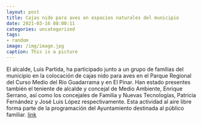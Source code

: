 ```yaml
---
layout: post
title: Cajas nido para aves en espacios naturales del municipio
date: 2021-03-16 08:00:11
categories: uncategorized
tags:
- random
image: /img/image.jpg
caption: This is a picture
---
```

El alcalde, Luis Partida, ha participado junto a un grupo de familias del municipio en la colocación de cajas nido para aves en el Parque Regional del Curso Medio del Río Guadarrama y en El Pinar. Han estado presentes también el teniente de alcalde y concejal de Medio Ambiente, Enrique Serrano, así como los concejales de Familia y Nuevas Tecnologías, Patricia Fernández y José Luis López respectivamente. Esta actividad al aire libre forma parte de la programación del Ayuntamiento destinada al público familiar. [link](https://www.ayto-villacanada.es/tu-ayuntamiento/cajas-nido-para-aves-en-espacios-naturales-del-municipio/)
